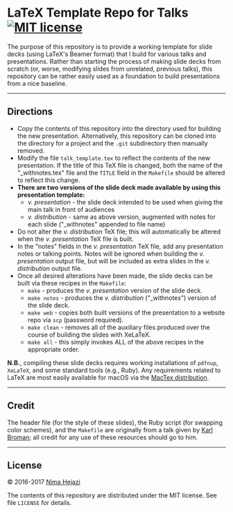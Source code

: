 # LaTeX Template Repo for Talks [![MIT license](http://img.shields.io/badge/license-MIT-brightgreen.svg)](http://opensource.org/licenses/MIT)

The purpose of this repository is to provide a working template for slide decks
(using LaTeX's Beamer format) that I build for various talks and presentations.
Rather than starting the process of making slide decks from scratch (or, worse,
modifying slides from unrelated, previous talks), this repository can be rather
easily used as a foundation to build presentations from a nice baseline.

---

## Directions

* Copy the contents of this repository into the directory used for building the
    new presentation. Alternatively, this repository can be cloned into the
    directory for a project and the `.git` subdirectory then manually removed.
* Modify the file `talk_template.tex` to reflect the contents of the new
    presentation. If the title of this TeX file is changed, both the name of the
    "_withnotes.tex" file and the `TITLE` field in the `Makefile` should be
    altered to reflect this change.
* __There are two versions of the slide deck made available by using this
    presentation template:__
    * _v. presentation_ - the slide deck intended to be used when giving the
        main talk in front of audiences
    * _v. distribution_ - same as above version, augmented with notes for each
        slide ("_withnotes" appended to file name)
* Do not alter the _v. distribution_ TeX file; this will automatically be
    altered when the _v. presentation_ TeX file is built.
* In the "notes" fields in the _v. presentation_ TeX file, add any presentation
    notes or talking points. Notes will be ignored when building the
    _v. presentation_ output file, but will be included as extra slides in the
    _v. distribution_ output file.
* Once all desired alterations have been made, the slide decks can be built via
    these recipes in the `Makefile`:
    * `make` - produces the _v. presentation_ version of the slide deck.
    * `make notes` - produces the _v. distribution_ ("_withnotes") version of
        the slide deck.
    * `make web` - copies both built versions of the presentation to a website
        repo via `scp` (password required).
    * `make clean` - removes all of the auxiliary files produced over the course
        of building the slides with XeLaTeX.
    * `make all` - this simply invokes ALL of the above recipes in the
        appropriate order.

__N.B.__, compiling these slide decks requires working installations of
`pdfnup`, `XeLaTeX`, and some standard tools (e.g., Ruby). Any requirements
related to LaTeX are most easily available for macOS via the [MacTex
distribution](https://tug.org/mactex/).

---

## Credit

The header file (for the style of these slides), the Ruby script (for swapping
color schemes), and the `Makefile` are originally from a talk given by [Karl
Broman](http://kbroman.org/pages/about.html); all credit for any use of these
resources should go to him.

---

## License

&copy; 2016-2017 [Nima Hejazi](http://nimahejazi.org)

The contents of this repository are distributed under the MIT license. See file
`LICENSE` for details.
